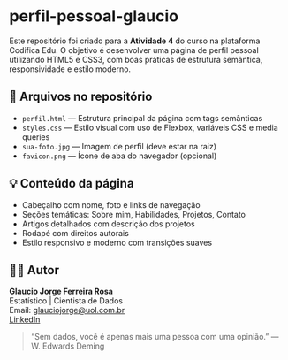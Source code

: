 # perfil-pessoal-glaucio

Este repositório foi criado para a **Atividade 4** do curso na plataforma Codifica Edu. O objetivo é desenvolver uma página de perfil pessoal utilizando HTML5 e CSS3, com boas práticas de estrutura semântica, responsividade e estilo moderno.

## 📁 Arquivos no repositório

- `perfil.html` — Estrutura principal da página com tags semânticas
- `styles.css` — Estilo visual com uso de Flexbox, variáveis CSS e media queries
- `sua-foto.jpg` — Imagem de perfil (deve estar na raiz)
- `favicon.png` — Ícone de aba do navegador (opcional)

## 💡 Conteúdo da página

- Cabeçalho com nome, foto e links de navegação
- Seções temáticas: Sobre mim, Habilidades, Projetos, Contato
- Artigos detalhados com descrição dos projetos
- Rodapé com direitos autorais
- Estilo responsivo e moderno com transições suaves

## 👨‍💻 Autor

**Glaucio Jorge Ferreira Rosa**  
Estatístico | Cientista de Dados  
Email: glauciojorge@uol.com.br  
[LinkedIn](https://www.linkedin.com/in/glaucio-rosa)

> “Sem dados, você é apenas mais uma pessoa com uma opinião.” — W. Edwards Deming
